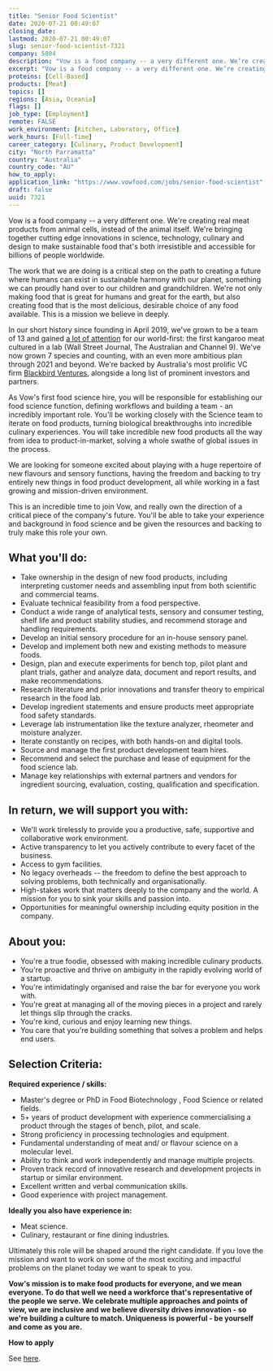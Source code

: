 ```yaml
---
title: "Senior Food Scientist"
date: 2020-07-21 00:49:07
closing_date: 
lastmod: 2020-07-21 00:49:07
slug: senior-food-scientist-7321
company: 5804
description: "Vow is a food company -- a very different one. We’re creating real meat products from animal cells, instead of the animal itself. We’re bringing together cutting edge innovations in science, technology, culinary and design to make sustainable food that’s both irresistible and accessible for billions of people worldwide."
excerpt: "Vow is a food company -- a very different one. We’re creating real meat products from animal cells, instead of the animal itself. We’re bringing together cutting edge innovations in science, technology, culinary and design to make sustainable food that’s both irresistible and accessible for billions of people worldwide."
proteins: [Cell-Based]
products: [Meat]
topics: []
regions: [Asia, Oceania]
flags: []
job_type: [Employment]
remote: FALSE
work_environment: [Kitchen, Laboratory, Office]
work_hours: [Full-Time]
career_category: [Culinary, Product Development]
city: "North Parramatta"
country: "Australia"
country_code: "AU"
how_to_apply: 
application_link: "https://www.vowfood.com/jobs/senior-food-scientist"
draft: false
uuid: 7321
---
```

Vow is a food company \-- a very different one. We're creating real meat
products from animal cells, instead of the animal itself. We're bringing
together cutting edge innovations in science, technology, culinary and
design to make sustainable food that's both irresistible and accessible
for billions of people worldwide.

The work that we are doing is a critical step on the path to creating a
future where humans can exist in sustainable harmony with our planet,
something we can proudly hand over to our children and grandchildren.
We're not only making food that is great for humans and great for the
earth, but also creating food that is the most delicious, desirable
choice of any food available. This is a mission we believe in deeply.

In our short history since founding in April 2019, we've grown to be a
team of 13 and gained [a lot of
attention](https://www.vowfood.com/press) for our world-first: the first
kangaroo meat cultured in a lab (Wall Street Journal, The Australian and
Channel 9). We've now grown 7 species and counting, with an even more
ambitious plan through 2021 and beyond. We're backed by Australia's most
prolific VC firm [Blackbird Ventures](https://blackbird.vc/portfolio/),
alongside a long list of prominent investors and partners.‍

As Vow\'s first food science hire, you will be responsible for
establishing our food science function, defining workflows and building
a team - an incredibly important role. You\'ll be working closely with
the Science team to iterate on food products, turning biological
breakthroughs into incredible culinary experiences. You will take
incredible new food products all the way from idea to product-in-market,
solving a whole swathe of global issues in the process.

We are looking for someone excited about playing with a huge repertoire
of new flavours and sensory functions, having the freedom and backing to
try entirely new things in food product development, all while working
in a fast growing and mission-driven environment.

This is an incredible time to join Vow, and really own the direction of
a critical piece of the company\'s future. You\'ll be able to take your
experience and background in food science and be given the resources and
backing to truly make this role your own.

## **What you\'ll do:**

-   Take ownership in the design of new food products, including
    interpreting customer needs and assembling input from both
    scientific and commercial teams.
-   Evaluate technical feasibility from a food perspective.
-   Conduct a wide range of analytical tests, sensory and consumer
    testing, shelf life and product stability studies, and recommend
    storage and handling requirements.
-   Develop an initial sensory procedure for an in-house sensory panel.
-   Develop and implement both new and existing methods to measure
    foods.
-   Design, plan and execute experiments for bench top, pilot plant and
    plant trials, gather and analyze data, document and report results,
    and make recommendations.
-   Research literature and prior innovations and transfer theory to
    empirical research in the food lab.
-   Develop ingredient statements and ensure products meet appropriate
    food safety standards.
-   Leverage lab instrumentation like the texture analyzer, rheometer
    and moisture analyzer.
-   Iterate constantly on recipes, with both hands-on and digital tools.
-   Source and manage the first product development team hires.
-   Recommend and select the purchase and lease of equipment for the
    food science lab.
-   Manage key relationships with external partners and vendors for
    ingredient sourcing, evaluation, costing, qualification and
    specification.

## **In return, we will support you with:**

-   We'll work tirelessly to provide you a productive, safe, supportive
    and collaborative work environment.
-   Active transparency to let you actively contribute to every facet of
    the business.
-   Access to gym facilities.
-   No legacy overheads \-- the freedom to define the best approach to
    solving problems, both technically and organisationally.
-   High-stakes work that matters deeply to the company and the world. A
    mission for you to sink your skills and passion into.
-   Opportunities for meaningful ownership including equity position in
    the company.

## **About you:**

-   You\'re a true foodie, obsessed with making incredible culinary
    products.
-   You\'re proactive and thrive on ambiguity in the rapidly evolving
    world of a startup.
-   You\'re intimidatingly organised and raise the bar for everyone you
    work with.
-   You\'re great at managing all of the moving pieces in a project and
    rarely let things slip through the cracks.
-   You\'re kind, curious and enjoy learning new things.
-   You care that you're building something that solves a problem and
    helps end users.

## **Selection Criteria:**

**Required experience / skills:**

-   Master's degree or PhD in Food Biotechnology , Food Science or
    related fields.
-   5+ years of product development with experience commercialising a
    product through the stages of bench, pilot, and scale.
-   Strong proficiency in processing technologies and equipment.
-   Fundamental understanding of meat and/ or flavour science on a
    molecular level.
-   Ability to think and work independently and manage multiple
    projects.
-   Proven track record of innovative research and development projects
    in startup or similar environment.
-   Excellent written and verbal communication skills.
-   Good experience with project management.

**Ideally you also have experience in:**

-   Meat science.
-   Culinary, restaurant or fine dining industries.

Ultimately this role will be shaped around the right candidate. If you
love the mission and want to work on some of the most exciting and
impactful problems on the planet today we want to speak to you.

**Vow's mission is to make food products for everyone, and we mean
everyone. To do that well we need a workforce that's representative of
the people we serve. We celebrate multiple approaches and points of
view, we are inclusive and we believe diversity drives innovation - so
we're building a culture to match. Uniqueness is powerful - be yourself
and come as you are.**


**How to apply**


See [here](https://www.vowfood.com/jobs/senior-food-scientist).
